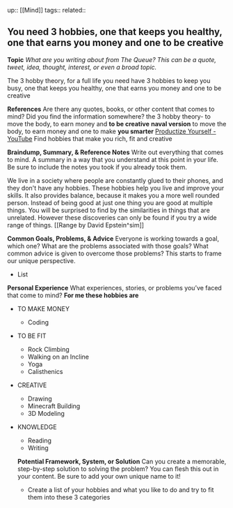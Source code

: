 up::  [[Mind]]
tags::
related::
## You need 3 hobbies, one that keeps you healthy, one that earns you money and one to be creative 

**Topic**
*What are you writing about from The Queue? This can be a quote, tweet, idea, thought, interest,* *or even a broad topic.*

The 3 hobby theory, for a full life you need have 3 hobbies to keep you busy, one that keeps you healthy, one that earns you money and one to be creative

**References**
Are there any quotes, books, or other content that comes to mind? Did you find the information somewhere?
the 3 hobby theory- to move the body, to earn money and **to be creative**
**naval version**
to move the body, to earn money and one to make **you smarter**
[Productize Yourself - YouTube](https://www.youtube.com/watch?v=wICGnoYtciA)
Find hobbies that make you rich, fit and creative

**Braindump, Summary, & Reference Notes**
Write out everything that comes to mind. A summary in a way that you understand at this point in your life. Be sure to include the notes you took if you already took them.

We live in a society where people are constantly glued to their phones, and they don't have any hobbies. These hobbies help you live and improve your skills. It also provides balance, because it makes you a more well rounded person. Instead of being good at just one thing you are good at multiple things. You will be surprised to find by the similarities in things that are unrelated. However these discoveries can only be found if you try a wide range of things. [[Range by David Epstein^sim]]

**Common Goals, Problems, & Advice**
Everyone is working towards a goal, which one? What are the problems associated with those goals? What common advice is given to overcome those problems? This starts to frame our unique perspective.

  - List

**Personal Experience**
What experiences, stories, or problems you’ve faced that come to mind?
 **For me these hobbies are**
  - TO MAKE MONEY
	  - Coding
  - TO BE FIT
	  - Rock Climbing
	  - Walking on an Incline
	  - Yoga
	  - Calisthenics
- CREATIVE
	- Drawing
	- Minecraft Building
	- 3D Modeling
- KNOWLEDGE
	- Reading
	- Writing

  **Potential Framework, System, or Solution**
  Can you create a memorable, step-by-step solution to solving the problem? You can flesh this out in your content. Be sure to add your own unique name to it!

  - Create a list of your hobbies and what you like to do and try to fit them into these 3 categories